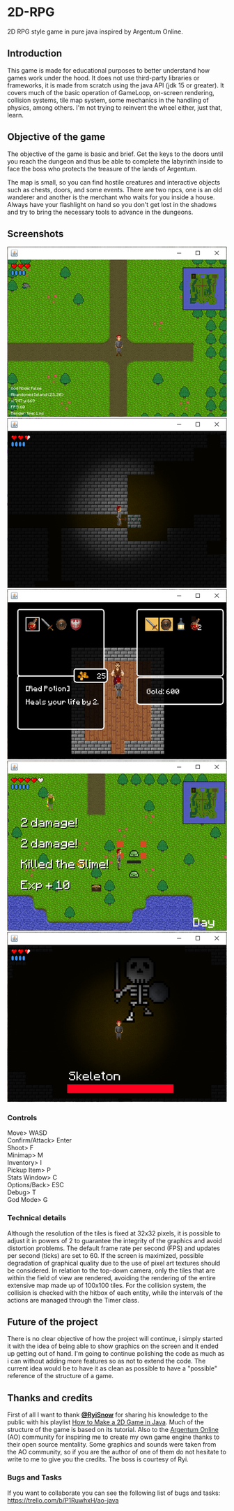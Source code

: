# 2D-RPG
2D RPG style game in pure java inspired by Argentum Online.

## Introduction
This game is made for educational purposes to better understand how games work under the hood. It does not use third-party libraries or frameworks, it is made from scratch
using the java API (jdk 15 or greater). It covers much of the basic operation of GameLoop, on-screen rendering, collision systems, tile map system, some
mechanics in the handling of physics, among others. I'm not trying to reinvent the wheel either, just that, learn.

## Objective of the game
The objective of the game is basic and brief. Get the keys to the doors until you reach the dungeon and thus be able to complete the labyrinth inside to face the boss who protects the treasure of the lands of Argentum.

The map is small, so you can find hostile creatures and interactive objects such as chests, doors, and some events. There are two npcs, one is an old wanderer and another is the merchant who waits for you inside a house. Always have your flashlight on hand so you don't get lost in the shadows and try to bring the necessary tools to advance in the dungeons.

## Screenshots
![](screenshots/img1.PNG)
![](screenshots/img2.PNG)
![](screenshots/img3.PNG)
![](screenshots/img4.PNG)
![](screenshots/img5.PNG)

### Controls
Move> WASD
<br>
Confirm/Attack> Enter
<br>
Shoot> F
<br>
Minimap> M
<br>
Inventory> I
<br>
Pickup Item> P
<br>
Stats Window> C
<br>
Options/Back> ESC
<br>
Debug> T
<br>
God Mode> G

### Technical details
Although the resolution of the tiles is fixed at 32x32 pixels, it is possible to adjust it in powers of 2 to guarantee the integrity of the graphics and avoid distortion problems. The default frame rate per second (FPS) and updates per second (ticks) are set to 60. If the screen is maximized, possible degradation of graphical quality due to the use of pixel art textures should be considered. In relation to the top-down camera, only the tiles that are within the field of view are rendered, avoiding the rendering of the entire extensive map made up of 100x100 tiles. For the collision system, the collision is checked with the hitbox of each entity, while the intervals of the actions are managed through the Timer class.

## Future of the project
There is no clear objective of how the project will continue, i simply started it with the idea of being able to show graphics on the screen and it ended up getting out of hand. I'm going to continue polishing the code as much as i can without adding more features so as not to extend the code. The current idea would be to have it as clean as possible to have a "possible" reference of the structure of a game.

## Thanks and credits
First of all I want to thank **[@RyiSnow](https://www.youtube.com/@RyiSnow)** for sharing his knowledge to the public with his playlist [How to Make a 2D Game in Java](https://www.youtube.com/watch?v=om59cwR7psI&list=PL_QPQmz5C6WUF-pOQDsbsKbaBZqXj4qSq). Much of the structure of the game is based on its tutorial. Also to the [Argentum Online](https://www.gs-zone.org/) (AO) community for inspiring me to create my own game engine thanks to their open source mentality. Some graphics and sounds were taken from the AO community, so if you are the author of one of them do not hesitate to write to me to give you the credits. The boss is courtesy of Ryi.

### Bugs and Tasks
If you want to collaborate you can see the following list of bugs and tasks: https://trello.com/b/P1RuwhxH/ao-java
